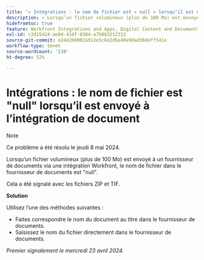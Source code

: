 ```yaml
---
title: '« Intégrations : le nom de fichier est « null » lorsqu’il est envoyé à AEM via l’intégration. »'
description: « Lorsqu’un fichier volumineux (plus de 100 Mo) est envoyé à Adobe Experience Manager via l’intégration Workfront, le nom de fichier dans AEM est "null". »  »
hidefromtoc: true
feature: Workfront Integrations and Apps, Digital Content and Documents
exl-id: c2d15424-ae04-414f-9384-a7b083212313
source-git-commit: e24d266002a913e5c6e2d5e40e9dad36deff541a
workflow-type: tm+mt
source-wordcount: '110'
ht-degree: 52%

---
```


# Intégrations : le nom de fichier est &quot;null&quot; lorsqu’il est envoyé à l’intégration de document

>[!NOTE]
>
>Ce problème a été résolu le jeudi 8 mai 2024.

Lorsqu’un fichier volumineux (plus de 100 Mo) est envoyé à un fournisseur de documents via une intégration Workfront, le nom de fichier dans le fournisseur de documents est &quot;null&quot;.

Cela a été signalé avec les fichiers ZIP et TIF.

**Solution**

Utilisez l’une des méthodes suivantes :

* Faites correspondre le nom du document au titre dans le fournisseur de documents.
* Saisissez le nom du fichier directement dans le fournisseur de documents.

_Premier signalement le mercredi 23 avril 2024._

